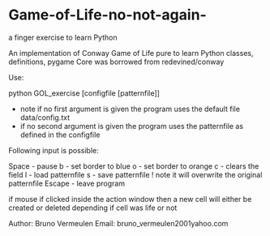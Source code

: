 # Game-of-Life-no-not-again-
a finger exercise to learn Python

An implementation of Conway Game of Life pure to learn Python classes, definitions, pygame
Core was borrowed from redevined/conway

Use:
 
 python GOL_exercise [configfile [patternfile]]
 
   - note if no first argument is given the program uses the default file data/config.txt
   - if no second argument is given the program uses the patternfile as defined in the configfile
   
 Following input is possible:
 
 Space  - pause
 b      - set border to blue
 o      - set border to orange
 c      - clears the field
 l      - load patternfile
 s      - save patternfile ! note it will overwrite the original patternfile
 Escape - leave program

 if mouse if clicked inside the action window then a new cell will either be created or deleted depending if cell was life or not
 
 Author: Bruno Vermeulen
 Email: bruno_vermeulen2001yahoo.com
 
